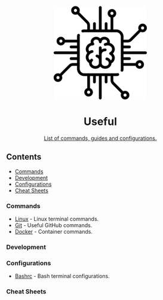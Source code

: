 <div align="center">
<img width="250" height="250" src="images/chip.svg" alt="Awesome">
	<h1>Useful</h1>
	<p>
		<a href="https://www.patreon.com/sindresorhus">List of commands, guides and configurations.</a>
	</p>
</div>

## Contents

-   [Commands](#commands)
-   [Development](#development)
-   [Configurations](#configurations)
-   [Cheat Sheets](#computer-science)

### Commands

-   [Linux](https://github.com/heofs/Useful/tree/master/commands/linux.md#readme) - Linux terminal commands.
-   [Git](https://github.com/heofs/Useful/tree/master/Commands/Git.md#readme) - Useful GitHub commands.
-   [Docker](https://github.com/heofs/Useful/tree/master/Commands/Docker.md#readme) - Container commands.

### Development

### Configurations

-   [Bashrc](https://github.com/heofs/Useful/tree/master/Configurations/Bashrc-config.md#readme) - Bash terminal configurations.

### Cheat Sheets
